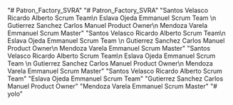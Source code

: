"# Patron_Factory_SVRA" 
"# Patron_Factory_SVRA" 
"Santos Velasco Ricardo Alberto Scrum Team\n Eslava Ojeda Emmanuel Scrum Team \n Gutierrez Sanchez Carlos Manuel Product Owner\n Mendoza Varela Emmanuel Scrum Master"
"Santos Velasco Ricardo Alberto Scrum Team\n Eslava Ojeda Emmanuel Scrum Team \n Gutierrez Sanchez Carlos Manuel Product Owner\n Mendoza Varela Emmanuel Scrum Master"
"Santos Velasco Ricardo Alberto Scrum Team\n Eslava Ojeda Emmanuel Scrum Team \n Gutierrez Sanchez Carlos Manuel Product Owner\n Mendoza Varela Emmanuel Scrum Master"
"Santos Velasco Ricardo Alberto Scrum Team"
"Eslava Ojeda Emmanuel Scrum Team"
"Gutierrez Sanchez Carlos Manuel Product Owner"
"Mendoza Varela Emmanuel Scrum Master"
"# yolo" 
